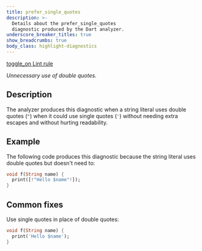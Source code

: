 ```yaml
---
title: prefer_single_quotes
description: >-
  Details about the prefer_single_quotes
  diagnostic produced by the Dart analyzer.
underscore_breaker_titles: true
show_breadcrumbs: true
body_class: highlight-diagnostics
---
```


<div class="tags">
  <a class="tag-label"
      href="/tools/linter-rules/prefer_single_quotes"
      title="Learn about the lint rule that enables this diagnostic."
      aria-label="Learn about the lint rule that enables this diagnostic."
      target="_blank">
    <span class="material-symbols" aria-hidden="true">toggle_on</span>
    <span>Lint rule</span>
  </a>
</div>

_Unnecessary use of double quotes._

## Description

The analyzer produces this diagnostic when a string literal uses double
quotes (`"`) when it could use single quotes (`'`) without needing extra
escapes and without hurting readability.

## Example

The following code produces this diagnostic because the string literal
uses double quotes but doesn't need to:

```dart
void f(String name) {
  print([!"Hello $name"!]);
}
```

## Common fixes

Use single quotes in place of double quotes:

```dart
void f(String name) {
  print('Hello $name');
}
```
